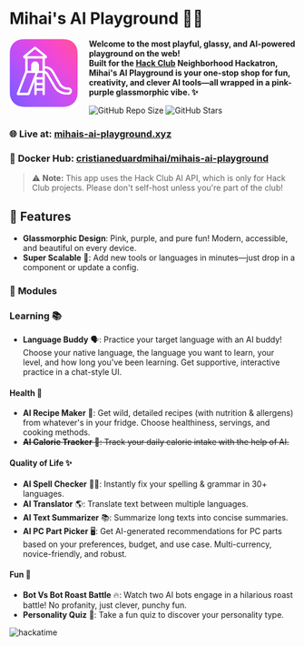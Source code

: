 # Mihai's AI Playground 🎉🤖

<img src="static/assets/ai-playground-logo.png" alt="AI Playground Logo" width="120" align="left" style="margin-right: 20px;"/>

**Welcome to the most playful, glassy, and AI-powered playground on the web!  
Built for the [Hack Club](https://hackclub.com/) Neighborhood Hackatron, Mihai's AI Playground is your one-stop shop for fun, creativity, and clever AI tools—all wrapped in a pink-purple glassmorphic vibe. ✨**

![GitHub Repo Size](https://img.shields.io/github/repo-size/cristianeduardmihai/mihais-ai-playground?style=flat-square&logo=github&label=Repo%20Size&color=8B5CF6&labelColor=1E1E2D) ![GitHub Stars](https://img.shields.io/github/stars/cristianeduardmihai/mihais-ai-playground?style=social)

### 🌐 **Live at:** [mihais-ai-playground.xyz](https://mihais-ai-playground.xyz/)

### 🐳 **Docker Hub:** [cristianeduardmihai/mihais-ai-playground](https://hub.docker.com/repository/docker/cristianeduardmihai/mihais-ai-playground)

> ⚠️ **Note:** This app uses the Hack Club AI API, which is only for Hack Club projects. Please don't self-host unless you're part of the club!

## 🦄 Features

- **Glassmorphic Design**: Pink, purple, and pure fun! Modern, accessible, and beautiful on every device.
- **Super Scalable** 🚀: Add new tools or languages in minutes—just drop in a component or update a config.
### 🧩 **Modules**

### Learning 📚
- **Language Buddy** 🗣️: Practice your target language with an AI buddy! Choose your native language, the language you want to learn, your level, and how long you've been learning. Get supportive, interactive practice in a chat-style UI.

#### Health 🥗
- **AI Recipe Maker** 🍳: Get wild, detailed recipes (with nutrition & allergens) from whatever's in your fridge. Choose healthiness, servings, and cooking methods.
- ~~**AI Calorie Tracker** 🔢: Track your daily calorie intake with the help of AI.~~

#### Quality of Life ✨
- **AI Spell Checker** 📝✨: Instantly fix your spelling & grammar in 30+ languages.
- **AI Translator** 🌎: Translate text between multiple languages.
- **AI Text Summarizer** 📚: Summarize long texts into concise summaries.
- **AI PC Part Picker** 🖥️: Get AI-generated recommendations for PC parts based on your preferences, budget, and use case. Multi-currency, novice-friendly, and robust.

#### Fun 🤖
- **Bot Vs Bot Roast Battle** 🔥: Watch two AI bots engage in a hilarious roast battle! No profanity, just clever, punchy fun.
- **Personality Quiz** 🧠: Take a fun quiz to discover your personality type.


![hackatime](https://github-readme-stats.hackclub.dev/api/wakatime?username=2408&api_domain=hackatime.hackclub.com&theme=calm_pink&custom_title=Hackatime+Stats&layout=compact&cache_seconds=0&langs_count=8)